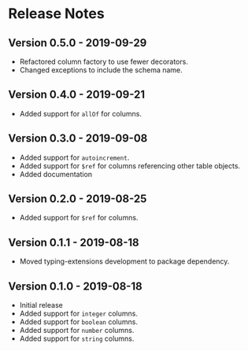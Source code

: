 # Release Notes
## Version 0.5.0 - 2019-09-29
- Refactored column factory to use fewer decorators.
- Changed exceptions to include the schema name.

## Version 0.4.0 - 2019-09-21
- Added support for `allOf` for columns.

## Version 0.3.0 - 2019-09-08
- Added support for `autoincrement`.
- Added support for `$ref` for columns referencing other table objects.
- Added documentation

## Version 0.2.0 - 2019-08-25
- Added support for `$ref` for columns.

## Version 0.1.1 - 2019-08-18
- Moved typing-extensions development to package dependency.

## Version 0.1.0 - 2019-08-18
- Initial release
- Added support for `integer` columns.
- Added support for `boolean` columns.
- Added support for `number` columns.
- Added support for `string` columns.
